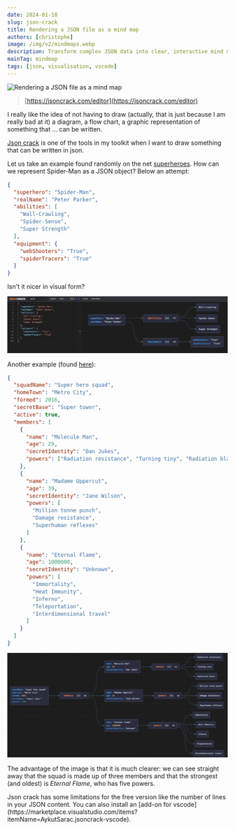 ```yaml
---
date: 2024-01-18
slug: json-crack
title: Rendering a JSON file as a mind map
authors: [christophe]
image: /img/v2/mindmaps.webp
description: Transform complex JSON data into clear, interactive mind maps with JSON Crack. Discover how this powerful tool simplifies data visualization and enhances data understanding.
mainTag: mindmap
tags: [json, visualisation, vscode]
---
```

![Rendering a JSON file as a mind map](/img/v2/mindmaps.webp)

> [https://jsoncrack.com/editor](https://jsoncrack.com/editor)

I really like the idea of not having to draw (actually, that is just because I am really bad at it) a diagram, a flow chart, a graphic representation of something that ... can be written.

[Json crack](https://jsoncrack.com/editor) is one of the tools in my toolkit when I want to draw something that can be written in json.

<!-- truncate -->

Let us take an example found randomly on the net [superheroes](https://medium.com/@Goldzila/superheroes-of-data-exploring-xml-json-and-binary-formats-through-the-lens-of-marvel-characters-3754f2691cdc). How can we represent Spider-Man as a JSON object? Below an attempt:

<Snippet filename="superheroes.json">

```json
{
  "superhero": "Spider-Man",
  "realName": "Peter Parker",
  "abilities": [
    "Wall-Crawling",
    "Spider-Sense",
    "Super Strength"
  ],
  "equipment": {
    "webShooters": "True",
    "spiderTracers": "True"
  }
}
```

</Snippet>

Isn't it nicer in visual form?

![Json crack](./images/spiderman_json.png)

Another example (found [here](https://developer.mozilla.org/en-US/docs/Learn/JavaScript/Objects/JSON)):

<Snippet filename="superheroes.json">

```json
{
  "squadName": "Super hero squad",
  "homeTown": "Metro City",
  "formed": 2016,
  "secretBase": "Super tower",
  "active": true,
  "members": [
    {
      "name": "Molecule Man",
      "age": 29,
      "secretIdentity": "Dan Jukes",
      "powers": ["Radiation resistance", "Turning tiny", "Radiation blast"]
    },
    {
      "name": "Madame Uppercut",
      "age": 39,
      "secretIdentity": "Jane Wilson",
      "powers": [
        "Million tonne punch",
        "Damage resistance",
        "Superhuman reflexes"
      ]
    },
    {
      "name": "Eternal Flame",
      "age": 1000000,
      "secretIdentity": "Unknown",
      "powers": [
        "Immortality",
        "Heat Immunity",
        "Inferno",
        "Teleportation",
        "Interdimensional travel"
      ]
    }
  ]
}
```

</Snippet>

![Super hero squad](./images/super_hero_squad.png)

The advantage of the image is that it is much clearer: we can see straight away that the squad is made up of three members and that the strongest (and oldest) is *Eternal Flame*, who has five powers.

<AlertBox variant="note" title="">
Json crack has some limitations for the free version like the number of lines in your JSON content. You can also install an [add-on for vscode](https://marketplace.visualstudio.com/items?itemName=AykutSarac.jsoncrack-vscode).

</AlertBox>
